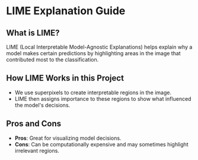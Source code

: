 # LIME Explanation Guide

## What is LIME?
LIME (Local Interpretable Model-Agnostic Explanations) helps explain why a model makes certain predictions by highlighting areas in the image that contributed most to the classification.

## How LIME Works in this Project
- We use superpixels to create interpretable regions in the image.
- LIME then assigns importance to these regions to show what influenced the model's decisions.

## Pros and Cons
- **Pros**: Great for visualizing model decisions.
- **Cons**: Can be computationally expensive and may sometimes highlight irrelevant regions.
